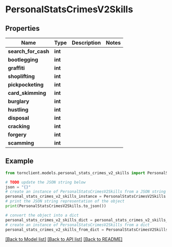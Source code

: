 # PersonalStatsCrimesV2Skills


## Properties

Name | Type | Description | Notes
------------ | ------------- | ------------- | -------------
**search_for_cash** | **int** |  | 
**bootlegging** | **int** |  | 
**graffiti** | **int** |  | 
**shoplifting** | **int** |  | 
**pickpocketing** | **int** |  | 
**card_skimming** | **int** |  | 
**burglary** | **int** |  | 
**hustling** | **int** |  | 
**disposal** | **int** |  | 
**cracking** | **int** |  | 
**forgery** | **int** |  | 
**scamming** | **int** |  | 

## Example

```python
from tornclient.models.personal_stats_crimes_v2_skills import PersonalStatsCrimesV2Skills

# TODO update the JSON string below
json = "{}"
# create an instance of PersonalStatsCrimesV2Skills from a JSON string
personal_stats_crimes_v2_skills_instance = PersonalStatsCrimesV2Skills.from_json(json)
# print the JSON string representation of the object
print(PersonalStatsCrimesV2Skills.to_json())

# convert the object into a dict
personal_stats_crimes_v2_skills_dict = personal_stats_crimes_v2_skills_instance.to_dict()
# create an instance of PersonalStatsCrimesV2Skills from a dict
personal_stats_crimes_v2_skills_from_dict = PersonalStatsCrimesV2Skills.from_dict(personal_stats_crimes_v2_skills_dict)
```
[[Back to Model list]](../README.md#documentation-for-models) [[Back to API list]](../README.md#documentation-for-api-endpoints) [[Back to README]](../README.md)


